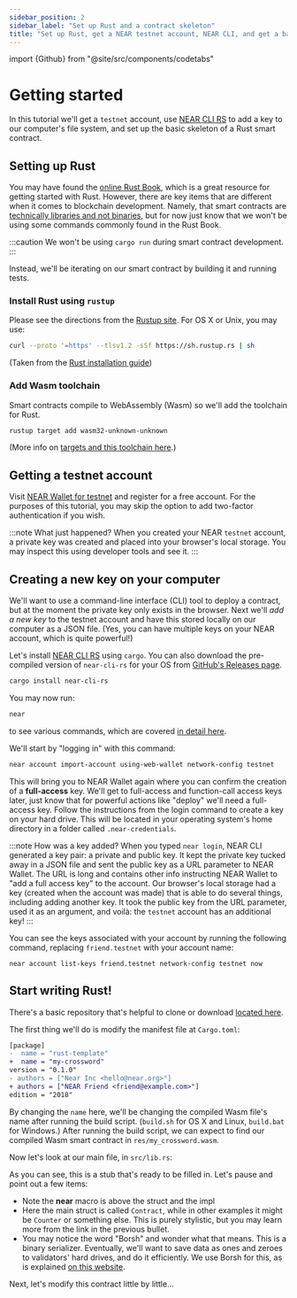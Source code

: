 ```yaml
---
sidebar_position: 2
sidebar_label: "Set up Rust and a contract skeleton"
title: "Set up Rust, get a NEAR testnet account, NEAR CLI, and get a basic smart contract skeleton ready"
---
```

import {Github} from "@site/src/components/codetabs"

# Getting started

In this tutorial we'll get a `testnet` account, use [NEAR CLI RS](../../../4.tools/cli-rs.md) to add a key to our computer's file system, and set up the basic skeleton of a Rust smart contract.

## Setting up Rust

You may have found the [online Rust Book](https://doc.rust-lang.org/stable/book), which is a great resource for getting started with Rust. However, there are key items that are different when it comes to blockchain development. Namely, that smart contracts are [technically libraries and not binaries](https://learning-rust.github.io/docs/cargo-crates-and-basic-project-structure/#crate), but for now just know that we won't be using some commands commonly found in the Rust Book.

:::caution
We won't be using `cargo run` during smart contract development.
:::

Instead, we'll be iterating on our smart contract by building it and running tests.

### Install Rust using `rustup`

Please see the directions from the [Rustup site](https://rustup.rs/#). For OS X or Unix, you may use:

```bash
curl --proto '=https' --tlsv1.2 -sSf https://sh.rustup.rs | sh
```

(Taken from the [Rust installation guide](https://www.rust-lang.org/tools/install))

### Add Wasm toolchain

Smart contracts compile to WebAssembly (Wasm) so we'll add the toolchain for Rust.

```bash
rustup target add wasm32-unknown-unknown
```

(More info on [targets and this toolchain here](https://doc.rust-lang.org/edition-guide/rust-2018/platform-and-target-support/webassembly-support.html).)

## Getting a testnet account

Visit [NEAR Wallet for testnet](https://testnet.mynearwallet.com/) and register for a free account. For the purposes of this tutorial, you may skip the option to add two-factor authentication if you wish.

:::note What just happened?
When you created your NEAR `testnet` account, a private key was created and placed into your browser's local storage. You may inspect this using developer tools and see it.
:::

## Creating a new key on your computer

We'll want to use a command-line interface (CLI) tool to deploy a contract, but at the moment the private key only exists in the browser. Next we'll _add a new key_ to the testnet account and have this stored locally on our computer as a JSON file. (Yes, you can have multiple keys on your NEAR account, which is quite powerful!)

Let's install [NEAR CLI RS](../../../4.tools/cli-rs.md) using `cargo`. You can also download the pre-compiled version of `near-cli-rs` for your OS from [GitHub's Releases page](https://github.com/near/near-cli-rs/releases/).

```bash
cargo install near-cli-rs
```

You may now run:

```bash
near
```

to see various commands, which are covered [in detail here](https://github.com/near/near-cli-rs/blob/main/docs/GUIDE.en.md).

We'll start by "logging in" with this command:

```bash
near account import-account using-web-wallet network-config testnet
```

This will bring you to NEAR Wallet again where you can confirm the creation of a **full-access** key. We'll get to full-access and function-call access keys later, just know that for powerful actions like "deploy" we'll need a full-access key. Follow the instructions from the login command to create a key on your hard drive. This will be located in your operating system's home directory in a folder called `.near-credentials`.

:::note How was a key added?
When you typed `near login`, NEAR CLI generated a key pair: a private and public key. It kept the private key tucked away in a JSON file and sent the public key as a URL parameter to NEAR Wallet. The URL is long and contains other info instructing NEAR Wallet to "add a full access key" to the account. Our browser's local storage had a key (created when the account was made) that is able to do several things, including adding another key. It took the public key from the URL parameter, used it as an argument, and voilà: the `testnet` account has an additional key!
:::

You can see the keys associated with your account by running the following command, replacing `friend.testnet` with your account name:

```
near account list-keys friend.testnet network-config testnet now
```

## Start writing Rust!

There's a basic repository that's helpful to clone or download [located here](https://github.com/near/boilerplate-template-rs).

The first thing we'll do is modify the manifest file at `Cargo.toml`:

```diff
[package]
-  name = "rust-template"
+  name = "my-crossword"
version = "0.1.0"
- authors = ["Near Inc <hello@near.org>"]
+ authors = ["NEAR Friend <friend@example.com>"]
edition = "2018"
```

By changing the `name` here, we'll be changing the compiled Wasm file's name after running the build script. (`build.sh` for OS X and Linux, `build.bat` for Windows.) After running the build script, we can expect to find our compiled Wasm smart contract in `res/my_crossword.wasm`.

Now let's look at our main file, in `src/lib.rs`:

<Github language="rust" start="9" end="44" url="https://github.com/near/boilerplate-template-rs/blob/f1edeead98a9ec12c3f6db311f62025305f57874/contract/src/lib.rs" />

As you can see, this is a stub that's ready to be filled in. Let's pause and point out a few items:

- Note the **near** macro is above the struct and the impl
- Here the main struct is called `Contract`, while in other examples it might be `Counter` or something else. This is purely stylistic, but you may learn more from the link in the previous bullet.
- You may notice the word "Borsh" and wonder what that means. This is a binary serializer. Eventually, we'll want to save data as ones and zeroes to validators' hard drives, and do it efficiently. We use Borsh for this, as is explained [on this website](https://borsh.io).

Next, let's modify this contract little by little…
